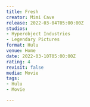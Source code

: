 ```yaml
---
title: Fresh
creator: Mimi Cave
release: 2022-03-04T05:00:00Z
studios:
- Hyperobject Industries
- Legendary Pictures
format: Hulu
venue: Home
date: 2022-03-10T05:00:00Z
rating: 4
revisit: false
media: Movie
tags:
- Hulu
- Movie

---
```

